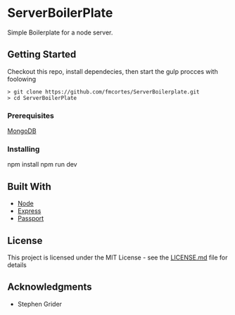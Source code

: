 # ServerBoilerPlate

Simple Boilerplate for a node server.

## Getting Started

Checkout this repo, install dependecies, then start the gulp procces with foolowing
```
> git clone https://github.com/fmcortes/ServerBoilerplate.git
> cd ServerBoilerPlate
```
### Prerequisites

[MongoDB](https://docs.mongodb.com/tutorials/)


### Installing

npm install
npm run dev

## Built With

* [Node](https://nodejs.org/es/) 
* [Express](http://expressjs.com) 
* [Passport](http://www.passportjs.org/)

## License

This project is licensed under the MIT License - see the [LICENSE.md](LICENSE.md) file for details

## Acknowledgments

* Stephen Grider

